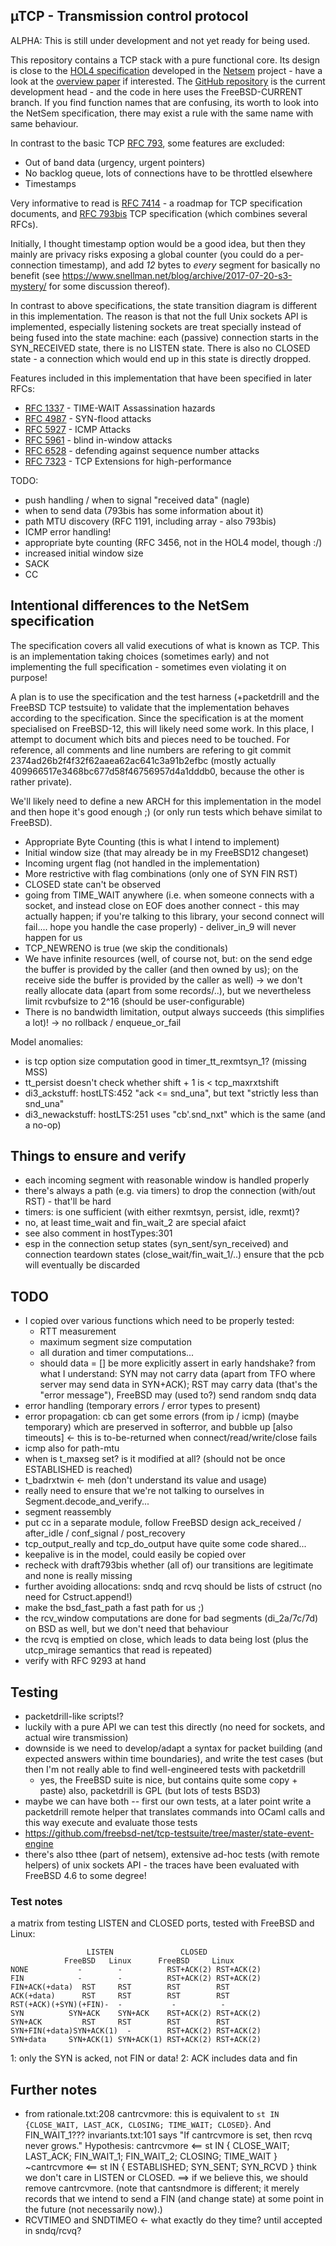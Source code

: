 ## µTCP - Transmission control protocol

ALPHA: This is still under development and not yet ready for being used.

This repository contains a TCP stack with a pure functional core. Its design is
close to the [HOL4 specification](https://www.cl.cam.ac.uk/~pes20/Netsem/alldoc.pdf)
developed in the [Netsem](https://www.cl.cam.ac.uk/~pes20/Netsem/) project -
have a look at the
[overview paper](http://www.cl.cam.ac.uk/~pes20/Netsem/paper3.pdf) if interested.
The [GitHub repository](https://github.com/rems-project/netsem) is the current
development head - and the code in here uses the FreeBSD-CURRENT branch.
If you find function names that are confusing, its worth to look into the NetSem
specification, there may exist a rule with the same name with same behaviour.

In contrast to the basic TCP [RFC 793](https://tools.ietf.org/html/rfc793), some
features are excluded:
- Out of band data (urgency, urgent pointers)
- No backlog queue, lots of connections have to be throttled elsewhere
- Timestamps

Very informative to read is [RFC 7414](https://tools.ietf.org/html/rfc7414) - a
roadmap for TCP specification documents, and
[RFC 793bis](https://tools.ietf.org/html/draft-ietf-tcpm-rfc793bis-13) TCP
specification (which combines several RFCs).

Initially, I thought timestamp option would be a good idea, but then they mainly
are privacy risks exposing a global counter (you could do a per-connection
timestamp), and add _12_ bytes to _every_ segment for basically no benefit (see
https://www.snellman.net/blog/archive/2017-07-20-s3-mystery/ for some discussion
thereof).

In contrast to above specifications, the state transition diagram is different
in this implementation. The reason is that not the full Unix sockets API is
implemented, especially listening sockets are treat specially instead of being
fused into the state machine: each (passive) connection starts in the
SYN_RECEIVED state, there is no LISTEN state. There is also no CLOSED state -
a connection which would end up in this state is directly dropped.

Features included in this implementation that have been specified in later RFCs:
- [RFC 1337](https://tools.ietf.org/html/rfc1337) - TIME-WAIT Assassination hazards
- [RFC 4987](https://tools.ietf.org/html/rfc4987) - SYN-flood attacks
- [RFC 5927](https://tools.ietf.org/html/rfc5927) - ICMP Attacks
- [RFC 5961](https://tools.ietf.org/html/rfc5961) - blind in-window attacks
- [RFC 6528](https://tools.ietf.org/html/rfc6528) - defending against sequence number attacks
- [RFC 7323](https://tools.ietf.org/html/rfc7323) - TCP Extensions for high-performance

TODO:
- push handling / when to signal "received data" (nagle)
- when to send data (793bis has some information about it)
- path MTU discovery (RFC 1191, including array - also 793bis)
- ICMP error handling!
- appropriate byte counting (RFC 3456, not in the HOL4 model, though :/)
- increased initial window size
- SACK
- CC

## Intentional differences to the NetSem specification

The specification covers all valid executions of what is known as TCP. This is
an implementation taking choices (sometimes early) and not implementing the full
specification - sometimes even violating it on purpose!

A plan is to use the specification and the test harness (+packetdrill and the
FreeBSD TCP testsuite) to validate that the implementation behaves according to
the specification. Since the specification is at the moment specialised on
FreeBSD-12, this will likely need some work. In this place, I attempt to document
which bits and pieces need to be touched. For reference, all comments and line
numbers are refering to git commit 2374ad26b2f4f32f62aaea62ac641c3a91b2efbc
(mostly actually 409966517e3468bc677d58f46756957d4a1dddb0, because the other is
rather private).

We'll likely need to define a new ARCH for this implementation in the model and
then hope it's good enough ;) (or only run tests which behave similat to
FreeBSD).

- Appropriate Byte Counting (this is what I intend to implement)
- Initial window size (that may already be in my FreeBSD12 changeset)
- Incoming urgent flag (not handled in the implementation)
- More restrictive with flag combinations (only one of SYN FIN RST)
- CLOSED state can't be observed
- going from TIME_WAIT anywhere (i.e. when someone connects with a socket, and instead close on EOF does another connect - this may actually happen; if you're talking to this library, your second connect will fail.... hope you handle the case properly) - deliver_in_9 will never happen for us
- TCP_NEWRENO is true (we skip the conditionals)
- We have infinite resources (well, of course not, but: on the send edge the buffer is provided by the caller (and then owned by us); on the receive side the buffer is provided by the caller as well) -> we don't really allocate data (apart from some records/..), but we nevertheless limit rcvbufsize to 2^16 (should be user-configurable)
- There is no bandwidth limitation, output always succeeds (this simplifies a lot)! -> no rollback / enqueue_or_fail

Model anomalies:
- is tcp option size computation good in timer_tt_rexmtsyn_1? (missing MSS)
- tt_persist doesn't check whether shift + 1 is < tcp_maxrxtshift
- di3_ackstuff: hostLTS:452 "ack <= snd_una", but text "strictly less than snd_una"
- di3_newackstuff: hostLTS:251 uses "cb'.snd_nxt" which is the same (and a no-op)

## Things to ensure and verify

- each incoming segment with reasonable window is handled properly
- there's always a path (e.g. via timers) to drop the connection (with/out RST) - that'll be hard
- timers: is one sufficient (with either rexmtsyn, persist, idle, rexmt)?
- no, at least time_wait and fin_wait_2 are special afaict
- see also comment in hostTypes:301
- esp in the connection setup states (syn_sent/syn_received) and connection
  teardown states (close_wait/fin_wait_1/..) ensure that the pcb will eventually
  be discarded

## TODO

- I copied over various functions which need to be properly tested:
   - RTT measurement
   - maximum segment size computation
   - all duration and timer computations...
   - should data = [] be more explicitly assert in early handshake?
     from what I understand: SYN may not carry data (apart from TFO where server may send data in SYN+ACK); RST may carry data (that's the "error message"), FreeBSD may (used to?) send random sndq data
- error handling (temporary errors / error types to present)
- error propagation: cb can get some errors (from ip / icmp)
   (maybe temporary) which are preserved in softerror, and bubble up
   [also timeouts] <- this is to-be-returned when connect/read/write/close fails
- icmp also for path-mtu
- when is t_maxseg set? is it modified at all? (should not be once ESTABLISHED is reached)
- t_badrxtwin <- meh (don't understand its value and usage)
- really need to ensure that we're not talking to ourselves in Segment.decode_and_verify...
- segment reassembly
- put cc in a separate module, follow FreeBSD design ack_received / after_idle / conf_signal / post_recovery
- tcp_output_really and tcp_do_output have quite some code shared...
- keepalive is in the model, could easily be copied over
- recheck with draft793bis whether (all of) our transitions are legitimate and none is really missing
- further avoiding allocations: sndq and rcvq should be lists of cstruct (no need for Cstruct.append!)
- make the bsd_fast_path a fast path for us ;)
- the rcv_window computations are done for bad segments (di_2a/7c/7d) on BSD as well, but we don't need that behaviour
- the rcvq is emptied on close, which leads to data being lost (plus the utcp_mirage semantics that read is repeated)
- verify with RFC 9293 at hand

## Testing

- packetdrill-like scripts!?
- luckily with a pure API we can test this directly (no need for sockets, and
  actual wire transmission)
- downside is we need to develop/adapt a syntax for packet building (and
  expected answers within time boundaries), and write the test cases
  (but then I'm not really able to find well-engineered tests with packetdrill
   - yes, the FreeBSD suite is nice, but contains quite some copy + paste)
   also, packetdrill is GPL (but lots of tests BSD3)
- maybe we can have both -- first our own tests, at a later point write a
  packetdrill remote helper that translates commands into OCaml calls and
  this way execute and evaluate those tests
- https://github.com/freebsd-net/tcp-testsuite/tree/master/state-event-engine
- there's also tthee (part of netsem), extensive ad-hoc tests (with remote
  helpers) of unix sockets API - the traces have been evaluated with FreeBSD
  4.6 to some degree!

### Test notes

a matrix from testing LISTEN and CLOSED ports, tested with FreeBSD and Linux:

```
                 LISTEN               CLOSED
            FreeBSD   Linux      FreeBSD     Linux
NONE           -        -          RST+ACK(2) RST+ACK(2)
FIN            -        -          RST+ACK(2) RST+ACK(2)
FIN+ACK(+data)  RST     RST        RST        RST
ACK(+data)      RST     RST        RST        RST
RST(+ACK)(+SYN)(+FIN)-  -           -          -
SYN          SYN+ACK    SYN+ACK    RST+ACK(2) RST+ACK(2)
SYN+ACK         RST     RST        RST        RST
SYN+FIN(+data)SYN+ACK(1)  -        RST+ACK(2) RST+ACK(2)
SYN+data     SYN+ACK(1) SYN+ACK(1) RST+ACK(2) RST+ACK(2)
```

1: only the SYN is acked, not FIN or data!
2: ACK includes data and fin

## Further notes

- from rationale.txt:208 cantrcvmore: this is equivalent to ``st IN {CLOSE_WAIT, LAST_ACK, CLOSING; TIME_WAIT; CLOSED}``.  And FIN_WAIT_1???
  invariants.txt:101 says "If cantrcvmore is set, then rcvq never grows."
  Hypothesis:
  cantrcvmore <== st IN { CLOSE_WAIT; LAST_ACK; FIN_WAIT_1; FIN_WAIT_2; CLOSING; TIME_WAIT }
  ~cantrcvmore <== st IN { ESTABLISHED; SYN_SENT; SYN_RCVD }
  think we don't care in LISTEN or CLOSED.
  ==> if we believe this, we should remove cantrcvmore.
  (note that cantsndmore is different; it merely records that we intend
  to send a FIN (and change state) at some point in the future (not
  necessarily now).)
- RCVTIMEO and SNDTIMEO <- what exactly do they time? until accepted in
  sndq/rcvq?
